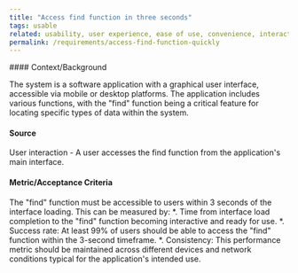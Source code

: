 ```yaml
---
title: "Access find function in three seconds"
tags: usable
related: usability, user experience, ease of use, convenience, interaction capability
permalink: /requirements/access-find-function-quickly
---
```


<div class="quality-requirement" markdown="1">
#### Context/Background

The system is a software application with a graphical user interface, accessible via mobile or desktop platforms.
The application includes various functions, with the "find" function being a critical feature for locating specific types of data within the system.

#### Source

User interaction - A user accesses the find function from the application's main interface.

#### Metric/Acceptance Criteria

The "find" function must be accessible to users within 3 seconds of the interface loading.
This can be measured by:
*. Time from interface load completion to the "find" function becoming interactive and ready for use.
*. Success rate: At least 99% of users should be able to access the "find" function within the 3-second timeframe.
*. Consistency: This performance metric should be maintained across different devices and network conditions typical for the application's intended use.
</div><br>




